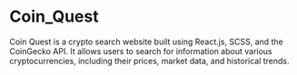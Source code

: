 # Coin_Quest
Coin Quest is a crypto search website built using React.js, SCSS, and the CoinGecko API. It allows users to search for information about various cryptocurrencies, including their prices, market data, and historical trends.
